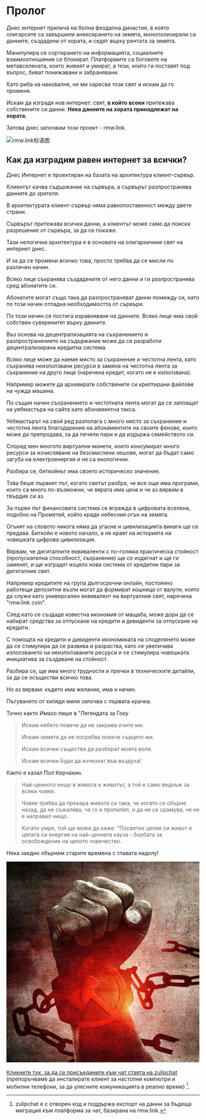 # Пролог

Днес интернет прилича на болна феодална династия, в която олигарсите са завършили анексирането на земята, монополизирали са данните, създадени от хората, и седят върху рентата за земята.

Манипулира се сортирането на информацията, социалните взаимоотношения се блокират. Платформите са боговете на метавселената, които живеят и умират, а тези, които ги поставят под въпрос, биват понижавани и забранявани.

Като риба на наковалня, не ми харесва този свят и искам да го променя.

Искам да изградя нов интернет: свят, **в който всеки** притежава собствените си данни. **Нека данните на хората принадлежат на хората.**

Затова днес започвам този проект - rmw.link.

![rmw.link标语图](/slogan.svg)

## Как да изградим равен интернет за всички?

Днес Интернет е проектиран на базата на архитектура клиент-сървър.

Клиентът качва съдържание на сървъра, а сървърът разпространява данните до зрителя.

В архитектурата клиент-сървър няма равнопоставеност между двете страни.

Сървърът притежава всички данни, а клиентът може само да поиска разрешение от сървъра, за да се покаже.

Тази нелогична архитектура е в основата на олигархичния свят на интернет днес.

И за да се промени всичко това, просто трябва да се мисли по различен начин.

Всяко лице съхранява създадените от него данни и ги разпространява сред абонатите си.

Абонатите могат също така да разпространяват данни помежду си, като по този начин отпадна необходимостта от сървъри.

По този начин се постига изравняване на данните. Всяко лице има свой собствен суверенитет върху данните.

Въз основа на децентрализацията на съхранението и разпространението на съдържание може да се разработи децентрализирана кредитна система.

Всяко лице може да наеме място за съхранение и честотна лента, като съхранява неизползвани ресурси в замяна на честотна лента за съхранение на друго лице (наречена кредит, когато не е използвана).

Например можете да архивирате собствените си криптирани файлове на чужда машина.

По същия начин съхранението и честотната лента могат да се заплащат на уебмастъра на сайта като абонаментна такса.

Уебмастърът на свой ред разполага с много място за съхранение и честотна лента благодарение на абонаментите на своите фенове, които може да препродава, за да печели пари и да издържа семейството си.

Според мен многото виртуални монети, които консумират много ресурси за изчисляване на безсмислени хешове, могат да бъдат само загуба на електроенергия и не са екологични.

Разбира се, биткойнът има своето историческо значение.

Това беше първият път, когато светът разбра, че все още има програми, които са много по-възможни, че вярата има цена и че аз вярвам в твърдия си аз.

За първи път финансовата система се вгражда в цифровата вселена, подобно на Прометей, който краде небесния огън на земята.

Огънят на словото никога няма да угасне и цивилизацията винаги ще се предава. Биткойн е новото начало, а не краят на историята на човешката цифрова цивилизация.

Вярвам, че дигиталните еквиваленти с по-голяма практическа стойност (пропускателна способност, съхранение) ще се издигнат и ще ги заменят, и ще изградят изцяло нова система от кредитни пари за дигиталния свят.

Например кредитите на група дългосрочни онлайн, постоянно работещи депозитни възли могат да формират кошница от валути, която да служи като универсален еквивалент на виртуалния свят, наречена "rmw.link coin".

След като се създаде известна икономия от мащаба, може дори да се набират средства за отпускане на кредити и дивиденти за отпускане на кредити.

С помощта на кредити и дивиденти икономиката на споделянето може да се стимулира да се развива и разраства, като се увеличава използването на неизползваните ресурси и се стимулира човешката инициатива за създаване на стойност.

Разбира се, ще има много трудности и пречки в техническите детайли, за да се осъществи всичко това.

Но аз вярвам: където има желание, има и начин.

Пътуването от хиляди мили започва с първата крачка.

Точно както Имахо пише в "Легендата за Гоку

> Искам небето повече да не закрива очите ми.
> 
> Искам земята да не погребва повече сърцето ми.
> 
> Искам всички същества да разберат моята воля.
> 
> Искам всички Буди да изчезнат във въздуха!

Както е казал Пол Керчакин.

> Най-ценното нещо в живота е животът, а той е само веднъж за всеки човек.
> 
> Човек трябва да прекара живота си така, че когато се обърне назад, да не съжалява, че го е пропилял, и да не се срамува, че не е направил нищо.
> 
> Когато умре, той ще може да каже: "Посветих целия си живот и цялата си енергия на най-ценната кауза - борбата за освобождение на цялото човечество.

Нека заедно обърнем старите времена с главата надолу!

![](https://raw.githubusercontent.com/gcxfd/img/gh-pages/1.jpg)

[Кликнете тук, за да се присъедините към чат стаята на zulipchat](https://rmw.zulipchat.com) (препоръчваме да инсталирате клиент за настолни компютри и мобилни телефони, за да улесните комуникацията в реално време) [^1].

[^1]: zulipchat е с отворен код и поддържа експорт на данни за бъдеща миграция към платформа за чат, базирана на rmw.link.